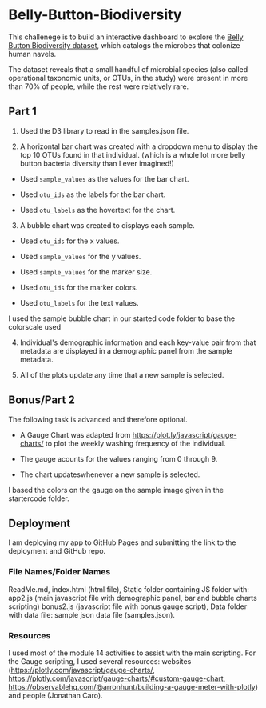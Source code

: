 # Belly-Button-Biodiversity
This challenege is to build an interactive dashboard to explore the [Belly Button Biodiversity dataset](http://robdunnlab.com/projects/belly-button-biodiversity/), which catalogs the microbes that colonize human navels.

The dataset reveals that a small handful of microbial species (also called operational taxonomic units, or OTUs, in the study) were present in more than 70% of people, while the rest were relatively rare.

## Part 1

1. Used the D3 library to read in the samples.json file. 

2. A horizontal bar chart was created with a dropdown menu to display the top 10 OTUs found in that individual. (which is a whole lot more belly button bacteria diversity than I ever imagined!)

  * Used `sample_values` as the values for the bar chart.

  * Used `otu_ids` as the labels for the bar chart.

  * Used `otu_labels` as the hovertext for the chart.

3. A bubble chart was created to displays each sample.

  * Used `otu_ids` for the x values.

  * Used `sample_values` for the y values.

  * Used `sample_values` for the marker size.

  * Used `otu_ids` for the marker colors.

  * Used `otu_labels` for the text values.

 I used the sample bubble chart in our started code folder to base the colorscale used

4. Individual's demographic information and each key-value pair from that metadata are displayed in a demographic panel from the sample metadata. 

6. All of the plots update any time that a new sample is selected.

## Bonus/Part 2

The following task is advanced and therefore optional.

* A Gauge Chart was adapted from <https://plot.ly/javascript/gauge-charts/> to plot the weekly washing frequency of the individual.

* The gauge acounts for the values ranging from 0 through 9.

* The chart updateswhenever a new sample is selected.

I based the colors on the gauge on the sample image given in the startercode folder.

## Deployment

I am deploying my app to GitHub Pages and submitting the link to the deployment and GitHub repo.

### File Names/Folder Names

ReadMe.md, index.html (html file), Static folder containing JS folder with: app2.js (main javascript file with demographic panel, bar and bubble charts scripting) bonus2.js (javascript file with bonus gauge script), Data folder with data file: sample json data file (samples.json).​

### Resources

I used most of the module 14 activities to assist with the main scripting.  For the Gauge scripting, I used several resources: websites (https://plotly.com/javascript/gauge-charts/, https://plotly.com/javascript/gauge-charts/#custom-gauge-chart, https://observablehq.com/@arronhunt/building-a-gauge-meter-with-plotly) and people (Jonathan Caro).
